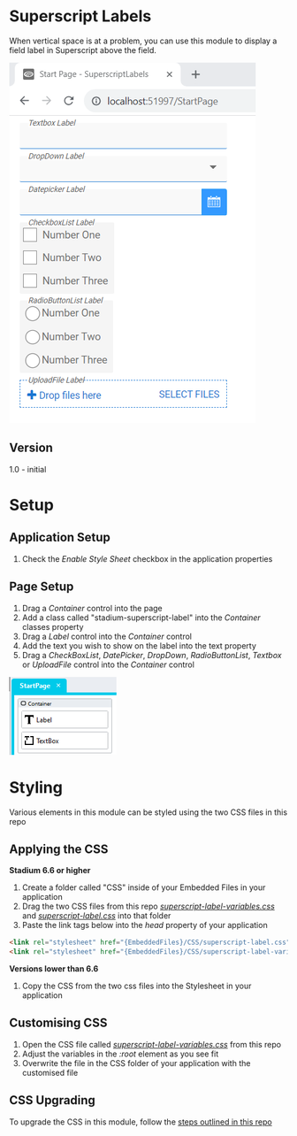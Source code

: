 # Superscript Labels

When vertical space is at a problem, you can use this module to display a field label in Superscript above the field. 

![Superscript Labels](images/superscript-labels.png)

## Version 
1.0 - initial

# Setup

## Application Setup
1. Check the *Enable Style Sheet* checkbox in the application properties

## Page Setup
1. Drag a *Container* control into the page 
2. Add a class called "stadium-superscript-label" into the *Container* classes property
3. Drag a *Label* control into the *Container* control
4. Add the text you wish to show on the label into the text property
5. Drag a *CheckBoxList*, *DatePicker*, *DropDown*, *RadioButtonList*, *Textbox* or *UploadFile* control into the *Container* control

![Controls Setup](images/controls.png)

# Styling
Various elements in this module can be styled using the two CSS files in this repo

## Applying the CSS

**Stadium 6.6 or higher**
1. Create a folder called "CSS" inside of your Embedded Files in your application
2. Drag the two CSS files from this repo [*superscript-label-variables.css*](superscript-label-variables.css) and [*superscript-label.css*](superscript-label.css) into that folder
3. Paste the link tags below into the *head* property of your application
```html
<link rel="stylesheet" href="{EmbeddedFiles}/CSS/superscript-label.css">
<link rel="stylesheet" href="{EmbeddedFiles}/CSS/superscript-label-variables.css">
``` 

**Versions lower than 6.6**
1. Copy the CSS from the two css files into the Stylesheet in your application

## Customising CSS
1. Open the CSS file called [*superscript-label-variables.css*](superscript-label-variables.css) from this repo
2. Adjust the variables in the *:root* element as you see fit
3. Overwrite the file in the CSS folder of your application with the customised file

## CSS Upgrading
To upgrade the CSS in this module, follow the [steps outlined in this repo](https://github.com/stadium-software/samples-upgrading)
